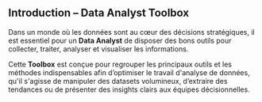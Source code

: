 ## **Introduction – Data Analyst Toolbox**  

Dans un monde où les données sont au cœur des décisions stratégiques, il est essentiel pour un **Data Analyst** de disposer des bons outils pour collecter, traiter, analyser et visualiser les informations. 

Cette **Toolbox** est conçue pour regrouper les principaux outils et les méthodes indispensables afin d’optimiser le travail d'analyse de données, qu'il s'agisse de manipuler des datasets volumineux, d’extraire des tendances ou de présenter des insights clairs aux équipes décisionnelles.  

